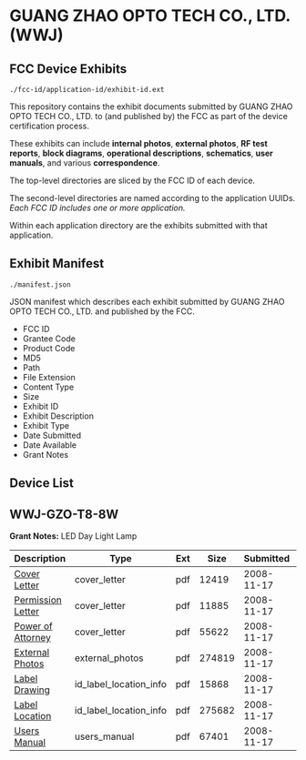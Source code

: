 # GUANG ZHAO OPTO TECH CO., LTD. (WWJ)
## FCC Device Exhibits

```
./fcc-id/application-id/exhibit-id.ext
```

This repository contains the exhibit documents submitted by GUANG ZHAO OPTO TECH CO., LTD. to (and published by) the FCC as part of the device certification process.

These exhibits can include **internal photos**, **external photos**, **RF test reports**, **block diagrams**, **operational descriptions**, **schematics**, **user manuals**, and various **correspondence**.

The top-level directories are sliced by the FCC ID of each device.

The second-level directories are named according to the application UUIDs. *Each FCC ID includes one or more application.*

Within each application directory are the exhibits submitted with that application. 

## Exhibit Manifest

```
./manifest.json
```

JSON manifest which describes each exhibit submitted by GUANG ZHAO OPTO TECH CO., LTD. and published by the FCC.

- FCC ID
- Grantee Code
- Product Code
- MD5
- Path
- File Extension
- Content Type
- Size
- Exhibit ID
- Exhibit Description
- Exhibit Type
- Date Submitted
- Date Available
- Grant Notes

## Device List
## WWJ-GZO-T8-8W
**Grant Notes:** LED Day Light Lamp

| Description | Type | Ext | Size | Submitted | Available |
| ----------- | ---- | --- | ---- | --------- | --------- |
| [Cover Letter](WWJ-GZO-T8-8W/3f22179fbd2768d7e67aea003a63d391/1031223.pdf) | cover_letter | pdf | 12419 | 2008-11-17 | 2008-11-17 |
| [Permission Letter](WWJ-GZO-T8-8W/3f22179fbd2768d7e67aea003a63d391/1031227.pdf) | cover_letter | pdf | 11885 | 2008-11-17 | 2008-11-17 |
| [Power of Attorney](WWJ-GZO-T8-8W/3f22179fbd2768d7e67aea003a63d391/1031228.pdf) | cover_letter | pdf | 55622 | 2008-11-17 | 2008-11-17 |
| [External Photos](WWJ-GZO-T8-8W/3f22179fbd2768d7e67aea003a63d391/997209.pdf) | external_photos | pdf | 274819 | 2008-11-17 | 2008-11-17 |
| [Label Drawing](WWJ-GZO-T8-8W/3f22179fbd2768d7e67aea003a63d391/1031225.pdf) | id_label_location_info | pdf | 15868 | 2008-11-17 | 2008-11-17 |
| [Label Location](WWJ-GZO-T8-8W/3f22179fbd2768d7e67aea003a63d391/997212.pdf) | id_label_location_info | pdf | 275682 | 2008-11-17 | 2008-11-17 |
| [Users Manual](WWJ-GZO-T8-8W/3f22179fbd2768d7e67aea003a63d391/1031229.pdf) | users_manual | pdf | 67401 | 2008-11-17 | 2008-11-17 |
